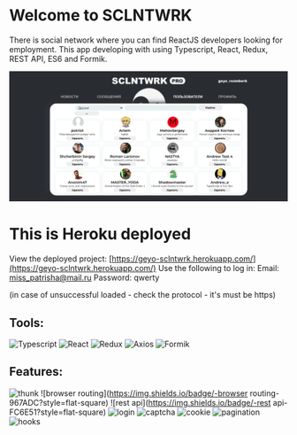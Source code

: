 # Welcome to SCLNTWRK
There is social network where you can find ReactJS developers looking for employment.
This app developing with using Typescript, React, Redux, REST API, ES6 and Formik.

![Header](https://github.com/geyotokar/SCLNTWRK/blob/main/src/assets/images/SCLNTWRK.png)

# This is Heroku deployed

View the deployed project: [https://geyo-sclntwrk.herokuapp.com/](https://geyo-sclntwrk.herokuapp.com/)
Use the following to log in: Email: miss_patrisha@mail.ru Password: qwerty

(in case of unsuccessful loaded - check the protocol - it's must be https)

## Tools:
![Typescript](https://img.shields.io/badge/-Typescript-0E34A0?style=for-the-badge&logo=typescript)
![React](https://img.shields.io/badge/-React-FF4747?style=for-the-badge&logo=react)
![Redux](https://img.shields.io/badge/-Redux-DA2864?style=for-the-badge&logo=redux)
![Axios](https://img.shields.io/badge/-Axios-48CFAD?style=for-the-badge)
![Formik](https://img.shields.io/badge/-Formik-656D78?style=for-the-badge)

## Features:
![thunk](https://img.shields.io/badge/-thunk-FFCE54?style=flat-square)
![browser routing](https://img.shields.io/badge/-browser routing-967ADC?style=flat-square)
![rest api](https://img.shields.io/badge/-rest api-FC6E51?style=flat-square)
![login](https://img.shields.io/badge/-login-A0D468?style=flat-square)
![captcha](https://img.shields.io/badge/-captcha-AC92EC?style=flat-square)
![cookie](https://img.shields.io/badge/-cookie-FEE715?style=flat-square)
![pagination](https://img.shields.io/badge/-pagination-B2BBDA?style=flat-square)
![hooks](https://img.shields.io/badge/-hooks-C0EB6A?style=flat-square)
